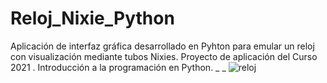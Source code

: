 # Reloj_Nixie_Python
Aplicación de interfaz gráfica desarrollado en Pyhton para emular un reloj con visualización mediante tubos Nixies.
Proyecto de aplicación del Curso 2021 . Introducción a la programación en Python.
_
_
![reloj](https://user-images.githubusercontent.com/17394658/132966635-6b73afd1-557a-40ef-9820-97293591807c.jpg)
